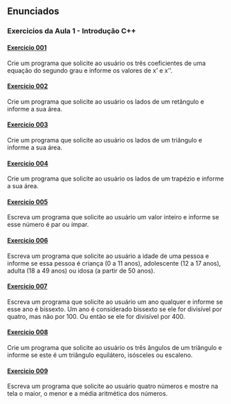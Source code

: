 ## Enunciados
### Exercicios da Aula 1 - Introdução C++
#### [Exercicio 001](Exercicios/exercicio1.cpp)

Crie um programa que solicite ao usuário os três coeficientes de uma equação do segundo grau e informe os valores de x’ e x’’.

#### [Exercicio 002](Exercicios/exercicio2.cpp)

Crie um programa que solicite ao usuário os lados de um retângulo e informe a sua área.

#### [Exercicio 003](Exercicios/exercicio3.cpp)

Crie um programa que solicite ao usuário os lados de um triângulo e informe a sua área. 

#### [Exercicio 004](Exercicios/exercicio4.cpp)

Crie um programa que solicite ao usuário os lados de um trapézio e informe a sua área. 

#### [Exercicio 005](Exercicios/exercicio5.cpp)

Escreva um programa que solicite ao usuário um valor inteiro e informe se esse número é par ou ímpar.

#### [Exercicio 006](Exercicios/exercicio6.cpp)

Escreva um programa que solicite ao usuário a idade de uma pessoa e informe se essa pessoa é criança (0 a 11 anos), adolescente (12 a 17 anos), adulta (18 a 49 anos) ou idosa (a partir de 50 anos). 

#### [Exercicio 007](Exercicios/exercicio7.cpp)

Escreva um programa que solicite ao usuário um ano qualquer e informe se esse ano é bissexto. Um ano é considerado bissexto se ele for divisível por quatro, mas não por 100. Ou então se ele for divisível por 400.

#### [Exercicio 008](Exercicios/exercicio8.cpp)

Crie um programa que solicite ao usuário os três ângulos de um triângulo e informe se este é um triângulo equilátero, isósceles ou escaleno.

#### [Exercicio 009](Exercicios/exercicio9.cpp)

Escreva um programa que solicite ao usuário quatro números e mostre na tela o maior, o menor e a média aritmética dos números.


